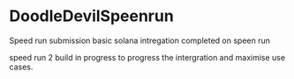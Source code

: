 # DoodleDevilSpeenrun
Speed run submission
basic solana intregation completed on speen run

speed run 2 
build in progress to progress the intergration and maximise use cases.